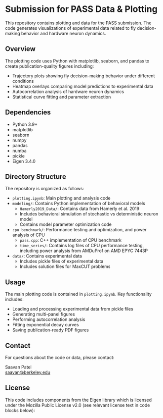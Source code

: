 # Submission for PASS Data & Plotting

This repository contains plotting and data for the PASS submission. The code generates visualizations of experimental data related to fly decision-making behavior and hardware neuron dynamics.

## Overview

The plotting code uses Python with matplotlib, seaborn, and pandas to create publication-quality figures including:

- Trajectory plots showing fly decision-making behavior under different conditions
- Heatmap overlays comparing model predictions to experimental data  
- Autocorrelation analysis of hardware neuron dynamics
- Statistical curve fitting and parameter extraction

## Dependencies

- Python 3.9+
- matplotlib
- seaborn 
- numpy
- pandas
- numba
- pickle
- Eigen 3.4.0

## Directory Structure

The repository is organized as follows:

- `plotting.ipynb`: Main plotting and analysis code
- `modeling/`: Contains Python implementation of behavioral models
  - `Hamerly2019_Data/`: Contains data from Hamerly et al. 2019
  - Includes behavioral simulation of stochastic vs deterministic neuron model
  - Contains model parameter optimization code
- `cpu_benchmark/`: Performance testing and optimization, and power analysis of CPU
  - `pass.cpp`: C++ implementation of CPU benchmark
  - `time_series/`: Contains log files of CPU performance testing, including power analysis from AMDuProf on AMD EPYC 7443P
- `data/`: Contains experimental data
  - Includes pickle files of experimental data
  - Includes solution files for MaxCUT problems


## Usage

The main plotting code is contained in `plotting.ipynb`. Key functionality includes:

- Loading and processing experimental data from pickle files
- Generating multi-panel figures
- Performing autocorrelation analysis
- Fitting exponential decay curves
- Saving publication-ready PDF figures

## Contact

For questions about the code or data, please contact:

Saavan Patel  
saavan@berkeley.edu

## License

This code includes components from the Eigen library which is licensed under the Mozilla Public License v2.0 (see relevant license text in code blocks below):

